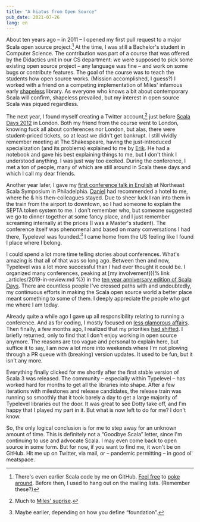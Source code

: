 ```yaml
---
title: "A hiatus from Open Source"
pub_date: 2021-07-26
lang: en
---
```


About ten years ago – in 2011 – I opened my first pull request to a major Scala open source project.[^1]
At the time, I was still a Bachelor's student in Computer Science.
The contribution was part of a course that was offered by the Didactics unit in our CS department:
we were supposed to pick some existing open source project – any language was fine – and work on some bugs or contribute features.
The goal of the course was to teach the students how open source works.
(Mission accomplished, I guess?)
I worked with a friend on a competing implementation of Miles' infamous early [shapeless](https://github.com/milessabin/shapeless) library.
As everyone who knows a bit about contemporary Scala will confirm, shapeless prevailed, but my interest in open source Scala was piqued regardless.

The next year, I found myself creating a Twitter account,[^2] just before [Scala Days 2012](https://skillsmatter.com/conferences/1140-scala-days-2012) in London.
Both my friend from the course went to London, knowing fuck all about conferences nor London, but alas, there were student-priced tickets, so at least we didn't get bankrupt.
I still vividly remember meeting at The Shakespeare, having the just-introduced specialization (and its problems) explained to me by [Erik](https://twitter.com/d6).
He had a notebook and gave his best explaining things to me, but I don't think I understood anything.
I was just way too excited.
During the conference, I met a ton of people, many of which are still around in Scala these days and which I call my dear friends.

Another year later, I gave my [first conference talk in English](https://www.youtube.com/watch?v=KzoqOVD7mvE) at Northeast Scala Symposium in Philadelphia.
[Daniel](https://twitter.com/djspiewak/) had recommended a hotel to me, where he & his then-colleagues stayed.
Due to sheer luck I ran into them in the train from the airport to downtown, so I had someone to explain the SEPTA token system to me.
I don't remember who, but someone suggested we go to dinner together at some fancy place, and I just remember screaming internally at the prices (I was a Master's student).
The conference itself was phenomenal and based on many conversations I had there, Typelevel was founded.[^3]
I came home from the US feeling like I found I place where I belong.

I could spend a lot more time telling stories about conferences.
What's amazing is that all of that was so long ago.
Between then and now, Typelevel was a lot more successful than I had ever thought it could be.
I organized many conferences, peaking at [my involvement]({% link _articles/2019-in-review.md %}) in the [ten year anniversary edition of Scala Days](https://www.innoq.com/de/blog/scala-days-2019-lausanne/).
There are countless people I've crossed paths with and undoubtedly, my continuous efforts in making the Scala open source world a better place meant something to some of them.
I deeply appreciate the people who got me where I am today.

Already quite a while ago I gave up all responsibility relating to running a conference.
And as for coding, I mostly focused on [less glamorous affairs](https://github.com/typelevel/general/issues/106).
Then finally, a few months ago, I realized that my priorities [had shifted](https://twitter.com/larsr_h/status/1398185795354255360).
I briefly returned, only to find that I don't enjoy working in open source anymore.
The reasons are too vague and personal to explain here, but suffice it to say, I am now a lot more into weekends where I'm not plowing through a PR queue with (breaking) version updates.
It used to be fun, but it isn't any more.

Everything finally clicked for me shortly after the first stable version of Scala 3 was released.
The community – especially within Typelevel – has worked hard for months to get all the libraries into shape.
After a few iterations with milestones and release candidates, the release train was running so smoothly that it took barely a day to get a large majority of Typelevel libraries out the door.
It was great to see Dotty take off, and I'm happy that I played my part in it.
But what is now left to do for me?
I don't know.

So, the only logical conclusion is for me to step away for an unknown amount of time.
This is definitely not a “Goodbye Scala” letter, since I'm continuing to use and advocate Scala.
I may even come back to open source in some form.
But for now, if you want to find me, it won't be on GitHub.
Hit me up on Twitter, via mail, or – pandemic permitting – in good ol' meatspace.

[^1]: There's even earlier Scala code by me on GitHub. [Feel free](https://github.com/larsrh/caml-light-to-jvm) to [poke around](https://github.com/larsrh/tutor-toolbox). Before then, I used to hang out on the mailing lists. (Remember these?)
[^2]: Much to [Miles' suprise](https://twitter.com/milessabin/status/188946645994582016).
[^3]: Maybe earlier, depending on how you define “foundation”.
